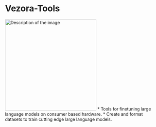 # Vezora-Tools
<img src="https://i.imgur.com/FYuPeho.jpg" width="300" alt="Description of the image">
* Tools for finetuning large language models on consumer based hardware.
* Create and format datasets to train cutting edge large language models.
